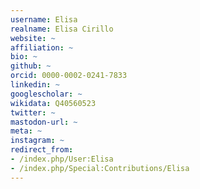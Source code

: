```yaml
---
username: Elisa
realname: Elisa Cirillo
website: ~
affiliation: ~
bio: ~
github: ~
orcid: 0000-0002-0241-7833
linkedin: ~
googlescholar: ~
wikidata: Q40560523
twitter: ~
mastodon-url: ~
meta: ~
instagram: ~
redirect_from:
- /index.php/User:Elisa
- /index.php/Special:Contributions/Elisa
---
```

